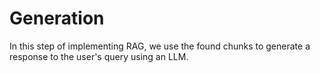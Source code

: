 # Generation

In this step of implementing RAG, we use the found chunks to generate a response to the user's query using an LLM.